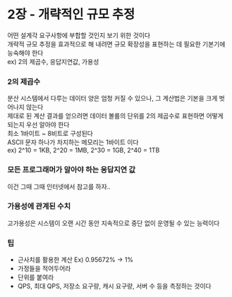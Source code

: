 # 2장 - 개략적인 규모 추정
어떤 설계각 요구사항에 부합할 것인지 보기 위한 것이다 <br>
개략적 규모 추정을 효과적으로 해 내려면 규모 확장성을 표현하는 데 필요한 기본기에 능숙해야 한다 <br>
ex) 2의 제곱수, 응답지연값, 가용성 <br>

### 2의 제곱수
분산 시스템에서 다루는 데이터 양은 엄청 커질 수 있으나, 그 계산법은 기본을 크게 벗어나지 않는다 <br>
제대로 된 계산 결과를 얻으려면 데이터 볼륨의 단위를 2의 제곱수로 표현하면 어떻게 되는지 우선 알아야 한다 <br>
최소 1바이트 ~ 8비트로 구성된다 <br>
ASCII 문자 하나가 차지하는 메모리는 1바이트 이다 <br>
ex) 2^10 = 1KB, 2^20 = 1MB, 2^30 = 1GB, 2^40 = 1TB <br>


### 모든 프로그래머가 알아야 하는 응답지연 값
이건 그때 그때 인터넷에서 참고를 하자..

### 가용성에 관계된 수치
고가용성은 시스템이 오랜 시간 동안 지속적으로 중단 없이 운영될 수 있는 능력이다 <br>

### 팁
- 근사치를 활용한 계산 Ex) 0.95672% -> 1%
- 가정들을 적어두어라
- 단위를 붙여라
- QPS, 최대 QPS, 저장소 요구량, 캐시 요구량, 서버 수 등을 측정하는 것이다